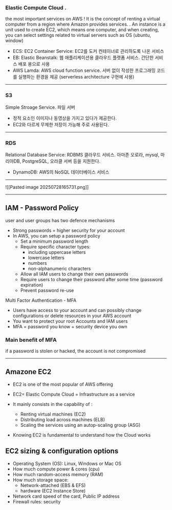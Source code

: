 
### Elastic Compute Cloud . 

the most important services on AWS ! 
It is the concept of renting a virtual computer from a region where Amazon provides services. . An instance is a unit used to create EC2, which means one computer, and when creating, you can select settings related to virtual servers such as OS (ubuntu, window)


- ECS: EC2 Container Service: EC2를 도커 컨테이너로 관리하도록 나온 서비스
- EB: Elastic Beanstalk: 웹 애플리케이션용 클라우드 플랫폼 서비스. 간단한 서비스 배포 용으로 사용
- AWS Lamda: AWS cloud function service. 서버 없이 작성한 프로그래밍 코드를 실행하는 환경을 제공 (serverless architecture 구현에 사용)


-------

### S3

Simple Stroage Service. 파일 서버

- 정적 요소인 이미지나 동영상을 가지고 있다가 제공한다.
- EC2와 다르게 무제한 저장이 가능해 주로 사용된다.


---

###  RDS

Relational Database Service: RDBMS 클라우드 서비스. 아마존 오로라, mysql, 마리아DB, PostgreSQL, 오라클 서버 등을 지원한다.

- DynamoDB: AWS의 NoSQL 데이터베이스 서비스

---


![[Pasted image 20250728165731.png]]


---

## IAM - Password Policy 


user and user groups has two defence mechanisms

- Strong passwords = higher security for your account 
- In AWS, you can setup a password policy 
	- Set a minimum password length
	- Require specific character types: 
		- including uppercase letters 
		- lowercase letters
		- numbers 
		- non-alphanumeric characters 
	-  Allow all IAM users to change their own passwords 
	-  Require users to change their password after some time (password expiration)
	- Prevent password re-use


Multi Factor Authentication - MFA 

- Users have access to your account and can possibly change
configurations or delete resources in your AWS account 
- You want to protect your root Accounts and IAM users
- MFA = password you know + security device you own 

### Main benefit of MFA
 if a password is stolen or hacked, the account is not compromised 


---


## Amazone EC2 

- EC2 is one of the most popular of AWS offering 
- EC2= Elastic Compute Cloud = Infrastructure as a service 
- It mainly consists in the capability of : 
	- Renting virtual machines (EC2)
	- Distributing load across machines (ELB)
	- Scaling the services using an autop-scaling group (ASG)

- Knowing EC2 is fundamental to understand how the Cloud works 


## EC2 sizing & configuration options 

- Operating System (OS): Linux, Windows or Mac OS
- How much compute power & cores (cpu)
- How much random-access memory (RAM)
- How much storage space:
	- Network-attached (EBS & EFS)
	- hardware (EC2 Instance Store)
- Network card speed of the card, Public IP address 
- Firewall rules: security 